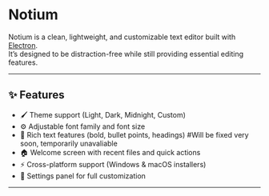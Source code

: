 # Notium

Notium is a clean, lightweight, and customizable text editor built with [Electron](https://www.electronjs.org/).  
It’s designed to be distraction-free while still providing essential editing features.

---

## ✨ Features
- 🖌️ Theme support (Light, Dark, Midnight, Custom)
- ⚙️ Adjustable font family and font size
- 🔡 Rich text features (bold, bullet points, headings) #Will be fixed very soon, temporarily unavaliable
- 🏠 Welcome screen with recent files and quick actions
- ⚡ Cross-platform support (Windows & macOS installers)
- 📝 Settings panel for full customization

---
